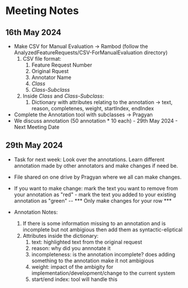 # Meeting Notes

## 16th May 2024 
- Make CSV for Manual Evaluation -> Rambod (follow the AnalyzedFeatureRequests/CSV-ForManualEvaluation directory)
   1. CSV file format:
      1. Feature Request Number
      2. Original Rquest
      3. Annotator Name
      4. *Class*
      5. *Class-Subclass*
   2. Inside *Class* and *Class-Subclass*:
      1. Dictionary with attributes relating to the annotation -> text, reason, completenes, weight, startIndex, endIndex
- Complete the Annotation tool with subclasses -> Pragyan
- We discuss annotation (50 annotation * 10 each) - 29th May 2024 - Next Meeting Date


## 29th May 2024 
- Task for next week: Look over the annotations. Learn different annotation made by other annotators and make changes if need be.
- File shared on one drive by Pragyan where we all can make changes.
- If you want to make change: mark the text you want to remove from your annotation as "red" - mark the text you added to your existing annotation as "green" -- *** Only make changes for your row ***
   
- Annotation Notes:
  1. If there is some information missing to an annotation and is incomplete but not ambigious then add them as syntactic-eliptical
  2. Attributes inside the dictionary:
     1. text: highlighted text from the original request
     2. reason: why did you annnotate it 
     3. incompleteness: is the annotation incomplete? does adding something to the annotation make it not ambigious
     4. weight: impact of the ambigity for implementation/development/change to the current system
     5. start/end index: tool will handle this
     
